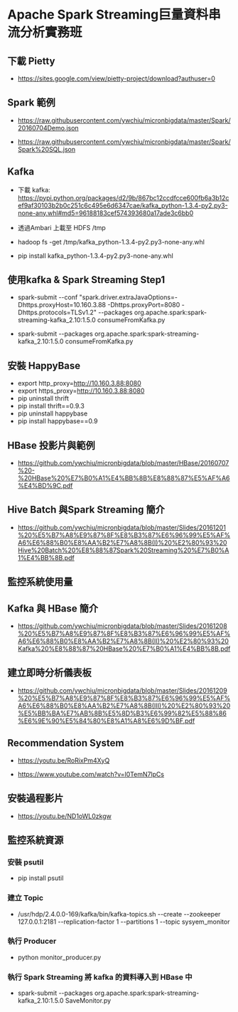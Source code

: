 ﻿# Apache Spark Streaming巨量資料串流分析實務班




## 下載 Pietty

- https://sites.google.com/view/pietty-project/download?authuser=0




## Spark 範例


- https://raw.githubusercontent.com/ywchiu/micronbigdata/master/Spark/20160704Demo.json

- https://raw.githubusercontent.com/ywchiu/micronbigdata/master/Spark/Spark%20SQL.json



## Kafka
- 下載 kafka: https://pypi.python.org/packages/d2/9b/867bc12ccdfcce600fb6a3b12cef9af30103b2b0c251c6c495e6d6347cae/kafka_python-1.3.4-py2.py3-none-any.whl#md5=96188183cef574393680a17ade3c6bb0

- 透過Ambari 上載至 HDFS /tmp

- hadoop fs -get /tmp/kafka_python-1.3.4-py2.py3-none-any.whl

- pip install kafka_python-1.3.4-py2.py3-none-any.whl


## 使用kafka & Spark Streaming Step1
- spark-submit --conf "spark.driver.extraJavaOptions=-Dhttps.proxyHost=10.160.3.88 -Dhttps.proxyPort=8080 -Dhttps.protocols=TLSv1.2"  --packages org.apache.spark:spark-streaming-kafka_2.10:1.5.0 consumeFromKafka.py

- spark-submit --packages org.apache.spark:spark-streaming-kafka_2.10:1.5.0 consumeFromKafka.py


## 安裝 HappyBase
-  export http_proxy=http://10.160.3.88:8080
-  export https_proxy=http://10.160.3.88:8080
- pip uninstall thrift
- pip install thrift==0.9.3
- pip uninstall happybase
- pip install happybase==0.9
## HBase 投影片與範例


- https://github.com/ywchiu/micronbigdata/blob/master/HBase/20160707%20-%20HBase%20%E7%B0%A1%E4%BB%8B%E8%88%87%E5%AF%A6%E4%BD%9C.pdf



## Hive Batch 與Spark Streaming 簡介


- https://github.com/ywchiu/micronbigdata/blob/master/Slides/20161201%20%E5%B7%A8%E9%87%8F%E8%B3%87%E6%96%99%E5%AF%A6%E6%88%B0%E8%AA%B2%E7%A8%8B(I)%20%E2%80%93%20Hive%20Batch%20%E8%88%87Spark%20Streaming%20%E7%B0%A1%E4%BB%8B.pdf


## 監控系統使用量



## Kafka 與 HBase 簡介


- https://github.com/ywchiu/micronbigdata/blob/master/Slides/20161208%20%E5%B7%A8%E9%87%8F%E8%B3%87%E6%96%99%E5%AF%A6%E6%88%B0%E8%AA%B2%E7%A8%8B(II)%20%E2%80%93%20Kafka%20%E8%88%87%20HBase%20%E7%B0%A1%E4%BB%8B.pdf



## 建立即時分析儀表板


- https://github.com/ywchiu/micronbigdata/blob/master/Slides/20161209%20%E5%B7%A8%E9%87%8F%E8%B3%87%E6%96%99%E5%AF%A6%E6%88%B0%E8%AA%B2%E7%A8%8B(III)%20%E2%80%93%20%E5%BB%BA%E7%AB%8B%E5%8D%B3%E6%99%82%E5%88%86%E6%9E%90%E5%84%80%E8%A1%A8%E6%9D%BF.pdf



## Recommendation System

- https://youtu.be/RoRixPm4XyQ

- https://www.youtube.com/watch?v=l0TemN7lpCs


## 安裝過程影片
- https://youtu.be/ND1oWL0zkgw


## 監控系統資源

### 安裝 psutil
- pip install psutil

### 建立 Topic
- /usr/hdp/2.4.0.0-169/kafka/bin/kafka-topics.sh --create --zookeeper 127.0.0.1:2181 --replication-factor 1 --partitions 1 --topic sysyem_monitor

### 執行 Producer
- python monitor_producer.py

### 執行 Spark Streaming 將 kafka 的資料導入到 HBase 中
- spark-submit --packages org.apache.spark:spark-streaming-kafka_2.10:1.5.0 SaveMonitor.py
